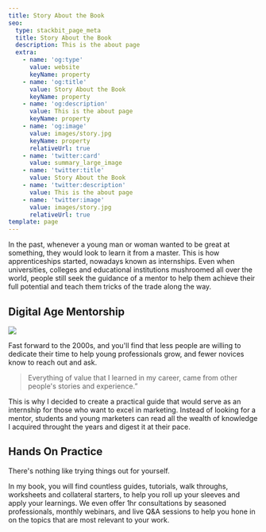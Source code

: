 ```yaml
---
title: Story About the Book
seo:
  type: stackbit_page_meta
  title: Story About the Book
  description: This is the about page
  extra:
    - name: 'og:type'
      value: website
      keyName: property
    - name: 'og:title'
      value: Story About the Book
      keyName: property
    - name: 'og:description'
      value: This is the about page
      keyName: property
    - name: 'og:image'
      value: images/story.jpg
      keyName: property
      relativeUrl: true
    - name: 'twitter:card'
      value: summary_large_image
    - name: 'twitter:title'
      value: Story About the Book
    - name: 'twitter:description'
      value: This is the about page
    - name: 'twitter:image'
      value: images/story.jpg
      relativeUrl: true
template: page
---
```


In the past, whenever a young man or woman wanted to be great at something, they would look to learn it from a master. This is how apprenticeships started, nowadays known as internships. Even when universities, colleges and educational institutions mushroomed all over the world, people still seek the guidance of a mentor to help them achieve their full potential and teach them tricks of the trade along the way.

## Digital Age Mentorship

![](/images/story.jpg)

Fast forward to the 2000s, and you'll find that less people are willing to dedicate their time to help young professionals grow, and fewer novices know to reach out and ask.

> Everything of value that I learned in my career, came from other people's stories and experience.”

This is why I decided to create a practical guide that would serve as an internship for those who want to excel in marketing. Instead of looking for a mentor, students and young marketers can read all the wealth of knowledge I acquired throught the years and digest it at their pace.

## Hands On Practice

There's nothing like trying things out for yourself.

In my book, you will find countless guides, tutorials, walk throughs, worksheets and collateral starters, to help you roll up your sleeves and apply your learnings. We even offer 1hr consultations by seasoned professionals, monthly webinars, and live Q&A sessions to help you hone in on the topics that are most relevant to your work.
